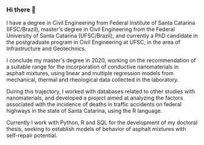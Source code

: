 ### Hi there 👋

I have a degree in Civil Engineering from Federal Institute of Santa Catarina (IFSC/Brazil), master's degree in Civil Engineering from the Federal University of Santa Catarina (UFSC/Brazil), and currently a PhD candidate in the postgraduate program in Civil Engineering at UFSC, in the area of Infrastructure and Geotechnics.

I conclude my master's degree in 2020, working on the recommendation of a suitable range for the incorporation of conductive nanomaterials in asphalt mixtures, using linear and multiple regression models from mechanical, thermal and rheological data collected in the laboratory.

During this trajectory, I worked with databases related to other studies with nanomaterials, and developed a project aimed at analyzing the factors associated with the incidence of deaths in traffic accidents on federal highways in the state of Santa Catarina, using the R language.

Currently I work with Python, R and SQL for the development of my doctoral thesis, seeking to establish models of behavior of asphalt mixtures with self-repair potential.
